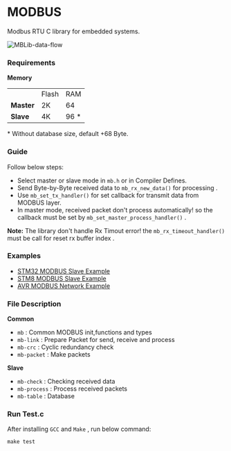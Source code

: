 # MODBUS
Modbus RTU C library for embedded systems.

![MBLib-data-flow](https://user-images.githubusercontent.com/64005694/154830661-b1cc3740-ec50-44c9-9330-b34d01b1224c.svg)

### Requirements
**Memory**
<table>
    <tr>
        <td></td>
        <td>Flash</td>
        <td>RAM</td>
    </tr>
    <tr>
        <td><strong>Master</td>
        <td>2K</td>
        <td>64</td>
    </tr>
    <tr>
        <td><strong>Slave</td>
        <td>4K</td>
        <td>96 *</td>
    </tr>
</table>
* Without database size, default +68 Byte.

### Guide 

Follow below steps:
- Select master or slave mode in `mb.h` or in Compiler Defines.
- Send Byte-by-Byte received data to `mb_rx_new_data()` for processing .
- Use `mb_set_tx_handler()` for set callback for transmit data from MODBUS layer.
- In master mode, received packet don't process automatically! so the callback must be set by `mb_set_master_process_handler()` .

**Note:** The library don't handle Rx Timout error! the `mb_rx_timeout_handler()` must be call for reset rx buffer index .

### Examples
- [STM32 MODBUS Slave Example](https://github.com/ioelectro/modbus-stm32-slave-example.git)
- [STM8 MODBUS Slave Example](https://github.com/ioelectro/modbus-stm8-slave-example)
- [AVR MODBUS Network Example](https://github.com/ioelectro/modbus-avr-example.git)


### File Description
**Common**
- `mb` : Common MODBUS init,functions and types
- `mb-link` : Prepare Packet for send, receive and process
- `mb-crc` : Cyclic redundancy check
- `mb-packet` : Make packets

**Slave**
- `mb-check` : Checking received data
- `mb-process` : Process received packets
- `mb-table` : Database

### Run Test.c
After installing `GCC` and `Make` , run below command:
```
make test
```
